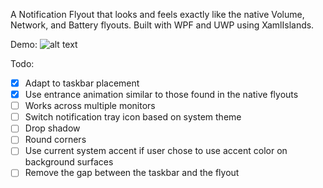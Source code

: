 A Notification Flyout that looks and feels exactly like the native Volume, Network, and Battery flyouts. Built with WPF and UWP using XamlIslands. 

Demo:
![alt text](https://github.com/TheXamlGuy/NotificationFlyout/blob/master/demo.gif)

Todo:
- [x] Adapt to taskbar placement
- [x] Use entrance animation similar to those found in the native flyouts
- [ ] Works across multiple monitors
- [ ] Switch notification tray icon based on system theme
- [ ] Drop shadow
- [ ] Round corners
- [ ] Use current system accent if user chose to use accent color on background surfaces
- [ ] Remove the gap between the taskbar and the flyout
